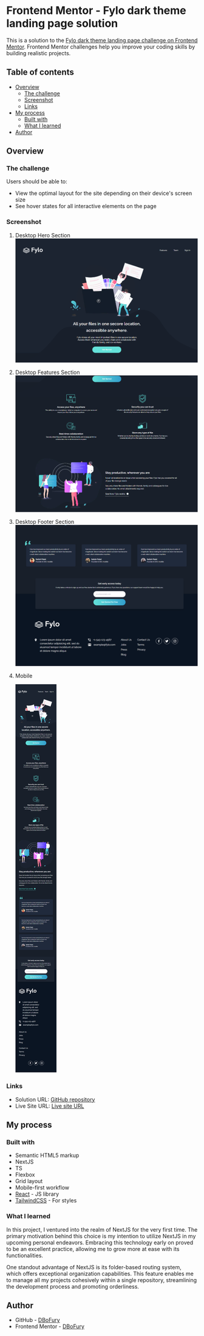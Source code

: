 # Frontend Mentor - Fylo dark theme landing page solution

This is a solution to the [Fylo dark theme landing page challenge on Frontend Mentor](https://www.frontendmentor.io/challenges/fylo-dark-theme-landing-page-5ca5f2d21e82137ec91a50fd). Frontend Mentor challenges help you improve your coding skills by building realistic projects.

## Table of contents

- [Overview](#overview)
  - [The challenge](#the-challenge)
  - [Screenshot](#screenshot)
  - [Links](#links)
- [My process](#my-process)
  - [Built with](#built-with)
  - [What I learned](#what-i-learned)
- [Author](#author)

## Overview

### The challenge

Users should be able to:

- View the optimal layout for the site depending on their device's screen size
- See hover states for all interactive elements on the page

### Screenshot

1. Desktop Hero Section
   ![Desktop Hero](./screenshots/Desktop-Hero.PNG)

2. Desktop Features Section
   ![Desktop Features](./screenshots/Desktop-Features.PNG)

3. Desktop Footer Section
   ![Desktop Footer](./screenshots/Desktop-Footer.PNG)

4. Mobile

   ![Desktop Hero](./screenshots/Mobile.PNG)

### Links

- Solution URL: [GitHub repository](https://dbofury.github.io/frontend-mentor-challenges/fylo-dark-theme-landing-page)
- Live Site URL: [Live site URL](https://github.com/DBoFury/frontend-mentor-challenges/tree/develop/src/app/fylo-dark-theme-landing-page)

## My process

### Built with

- Semantic HTML5 markup
- NextJS
- TS
- Flexbox
- Grid layout
- Mobile-first workflow
- [React](https://reactjs.org/) - JS library
- [TailwindCSS](https://tailwindcss.com/) - For styles

### What I learned

In this project, I ventured into the realm of NextJS for the very first time. The primary motivation behind this choice is my intention to utilize NextJS in my upcoming personal endeavors. Embracing this technology early on proved to be an excellent practice, allowing me to grow more at ease with its functionalities.

One standout advantage of NextJS is its folder-based routing system, which offers exceptional organization capabilities. This feature enables me to manage all my projects cohesively within a single repository, streamlining the development process and promoting orderliness.

## Author

- GitHub - [DBoFury](https://github.com/DBoFury)
- Frontend Mentor - [DBoFury](https://www.frontendmentor.io/profile/DBoFury)

